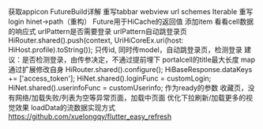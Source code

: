 获取appicon
FutureBuild详解
重写tabbar
webview
url schemes
Iterable
重写login
hinet->path（重构）
Future<bool>用于HiCache的返回值
添加item
看看cell数据的响应式
urlPattern是否需要登录
urlPattern自动跳登录页
HiRouter.shared().push(context, UriHiCoreEx.uri(host: HiHost.profile).toString());
只传id, 同时传model，自动跳登录页，检测登录
建议：是否检测登录，由传参决定，不通过提前埋下
portalcell的title最大长度
map通过扩展修改自身
    HiRouter.shared().configure();
    HiBaseResponse.dataKeys += ['access_token'];
    HiNet.shared().loginFunc = customLogin;
    HiNet.shared().userinfoFunc = customUserinfo;
作为ready的参数
收藏页，没有网络/加载失败/列表为空等异常页面，加载中页面
优化下拉刷新/加载更多的视觉效果
loadData的流数据实现方式
https://github.com/xuelongqy/flutter_easy_refresh